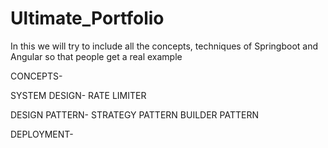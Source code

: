# Ultimate_Portfolio
In this we will try to include all the concepts, techniques of Springboot and Angular so that people get a real example




CONCEPTS-

SYSTEM DESIGN-
RATE LIMITER

DESIGN PATTERN-
STRATEGY PATTERN
BUILDER PATTERN

DEPLOYMENT-



